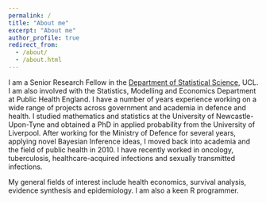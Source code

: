 ```yaml
---
permalink: /
title: "About me"
excerpt: "About me"
author_profile: true
redirect_from: 
  - /about/
  - /about.html
---
```


I am a Senior Research Fellow in the [Department of Statistical Science](https://www.ucl.ac.uk/statistics/), UCL. I am also involved with the Statistics, Modelling and Economics Department at Public Health England. I have a number of years experience working on a wide range of projects across government and academia in defence and health. I studied mathematics and statistics at the University of Newcastle-Upon-Tyne and obtained a PhD in applied probability from the University of Liverpool. After working for the Ministry of Defence for several years, applying novel Bayesian Inference ideas, I moved back into academia and the field of public health in 2010. I have recently worked in oncology, tuberculosis, healthcare-acquired infections and sexually transmitted infections.

My general fields of interest include health economics, survival analysis, evidence synthesis and epidemiology. I am also a keen R programmer.
